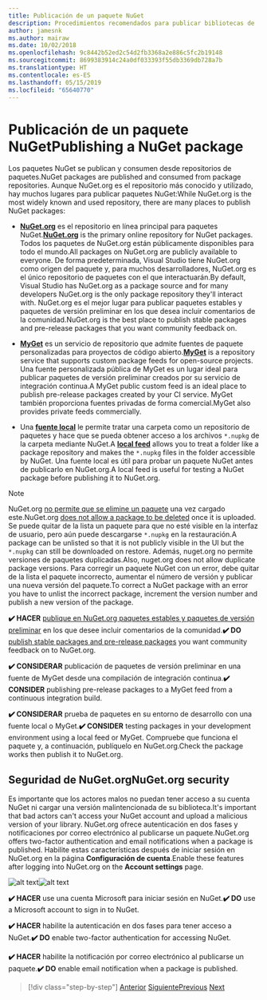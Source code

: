 ```yaml
---
title: Publicación de un paquete NuGet
description: Procedimientos recomendados para publicar bibliotecas de .NET en NuGet.
author: jamesnk
ms.author: mairaw
ms.date: 10/02/2018
ms.openlocfilehash: 9c8442b52ed2c54d2fb3368a2e886c5fc2b19148
ms.sourcegitcommit: 8699383914c24a0df033393f55db3369db728a7b
ms.translationtype: HT
ms.contentlocale: es-ES
ms.lasthandoff: 05/15/2019
ms.locfileid: "65640770"
---
```

# <a name="publishing-a-nuget-package"></a><span data-ttu-id="ca0ca-103">Publicación de un paquete NuGet</span><span class="sxs-lookup"><span data-stu-id="ca0ca-103">Publishing a NuGet package</span></span>

<span data-ttu-id="ca0ca-104">Los paquetes NuGet se publican y consumen desde repositorios de paquetes.</span><span class="sxs-lookup"><span data-stu-id="ca0ca-104">NuGet packages are published and consumed from package repositories.</span></span> <span data-ttu-id="ca0ca-105">Aunque NuGet.org es el repositorio más conocido y utilizado, hay muchos lugares para publicar paquetes NuGet:</span><span class="sxs-lookup"><span data-stu-id="ca0ca-105">While NuGet.org is the most widely known and used repository, there are many places to publish NuGet packages:</span></span>

* <span data-ttu-id="ca0ca-106">**[NuGet.org](https://www.nuget.org/)** es el repositorio en línea principal para paquetes NuGet.</span><span class="sxs-lookup"><span data-stu-id="ca0ca-106">**[NuGet.org](https://www.nuget.org/)** is the primary online repository for NuGet packages.</span></span> <span data-ttu-id="ca0ca-107">Todos los paquetes de NuGet.org están públicamente disponibles para todo el mundo.</span><span class="sxs-lookup"><span data-stu-id="ca0ca-107">All packages on NuGet.org are publicly available to everyone.</span></span> <span data-ttu-id="ca0ca-108">De forma predeterminada, Visual Studio tiene NuGet.org como origen del paquete y, para muchos desarrolladores, NuGet.org es el único repositorio de paquetes con el que interactuarán.</span><span class="sxs-lookup"><span data-stu-id="ca0ca-108">By default, Visual Studio has NuGet.org as a package source and for many developers NuGet.org is the only package repository they'll interact with.</span></span> <span data-ttu-id="ca0ca-109">NuGet.org es el mejor lugar para publicar paquetes estables y paquetes de versión preliminar en los que desea incluir comentarios de la comunidad.</span><span class="sxs-lookup"><span data-stu-id="ca0ca-109">NuGet.org is the best place to publish stable packages and pre-release packages that you want community feedback on.</span></span>

* <span data-ttu-id="ca0ca-110">**[MyGet](https://myget.org/)** es un servicio de repositorio que admite fuentes de paquete personalizadas para proyectos de código abierto.</span><span class="sxs-lookup"><span data-stu-id="ca0ca-110">**[MyGet](https://myget.org/)** is a repository service that supports custom package feeds for open-source projects.</span></span> <span data-ttu-id="ca0ca-111">Una fuente personalizada pública de MyGet es un lugar ideal para publicar paquetes de versión preliminar creados por su servicio de integración continua.</span><span class="sxs-lookup"><span data-stu-id="ca0ca-111">A MyGet public custom feed is an ideal place to publish pre-release packages created by your CI service.</span></span> <span data-ttu-id="ca0ca-112">MyGet también proporciona fuentes privadas de forma comercial.</span><span class="sxs-lookup"><span data-stu-id="ca0ca-112">MyGet also provides private feeds commercially.</span></span>

* <span data-ttu-id="ca0ca-113">Una **[fuente local](/nuget/hosting-packages/local-feeds)** le permite tratar una carpeta como un repositorio de paquetes y hace que se pueda obtener acceso a los archivos `*.nupkg` de la carpeta mediante NuGet.</span><span class="sxs-lookup"><span data-stu-id="ca0ca-113">A **[local feed](/nuget/hosting-packages/local-feeds)** allows you to treat a folder like a package repository and makes the `*.nupkg` files in the folder accessible by NuGet.</span></span> <span data-ttu-id="ca0ca-114">Una fuente local es útil para probar un paquete NuGet antes de publicarlo en NuGet.org.</span><span class="sxs-lookup"><span data-stu-id="ca0ca-114">A local feed is useful for testing a NuGet package before publishing it to NuGet.org.</span></span>

> [!NOTE]
> <span data-ttu-id="ca0ca-115">NuGet.org [no permite que se elimine un paquete](/nuget/policies/deleting-packages) una vez cargado este.</span><span class="sxs-lookup"><span data-stu-id="ca0ca-115">NuGet.org [does not allow a package to be deleted](/nuget/policies/deleting-packages) once it is uploaded.</span></span> <span data-ttu-id="ca0ca-116">Se puede quitar de la lista un paquete para que no esté visible en la interfaz de usuario, pero aún puede descargarse `*.nupkg` en la restauración.</span><span class="sxs-lookup"><span data-stu-id="ca0ca-116">A package can be unlisted so that it is not publicly visible in the UI but the `*.nupkg` can still be downloaded on restore.</span></span> <span data-ttu-id="ca0ca-117">Además, nuget.org no permite versiones de paquetes duplicadas.</span><span class="sxs-lookup"><span data-stu-id="ca0ca-117">Also, nuget.org does not allow duplicate package versions.</span></span> <span data-ttu-id="ca0ca-118">Para corregir un paquete NuGet con un error, debe quitar de la lista el paquete incorrecto, aumentar el número de versión y publicar una nueva versión del paquete.</span><span class="sxs-lookup"><span data-stu-id="ca0ca-118">To correct a NuGet package with an error you have to unlist the incorrect package, increment the version number and publish a new version of the package.</span></span>

<span data-ttu-id="ca0ca-119">**✔️ HACER** [publique en NuGet.org paquetes estables y paquetes de versión preliminar](/nuget/create-packages/publish-a-package) en los que desee incluir comentarios de la comunidad.</span><span class="sxs-lookup"><span data-stu-id="ca0ca-119">**✔️ DO** [publish stable packages and pre-release packages](/nuget/create-packages/publish-a-package) you want community feedback on to NuGet.org.</span></span>

<span data-ttu-id="ca0ca-120">**✔️ CONSIDERAR** publicación de paquetes de versión preliminar en una fuente de MyGet desde una compilación de integración continua.</span><span class="sxs-lookup"><span data-stu-id="ca0ca-120">**✔️ CONSIDER** publishing pre-release packages to a MyGet feed from a continuous integration build.</span></span>

<span data-ttu-id="ca0ca-121">**✔️ CONSIDERAR** prueba de paquetes en su entorno de desarrollo con una fuente local o MyGet.</span><span class="sxs-lookup"><span data-stu-id="ca0ca-121">**✔️ CONSIDER** testing packages in your development environment using a local feed or MyGet.</span></span> <span data-ttu-id="ca0ca-122">Compruebe que funciona el paquete y, a continuación, publíquelo en NuGet.org.</span><span class="sxs-lookup"><span data-stu-id="ca0ca-122">Check the package works then publish it to NuGet.org.</span></span>

## <a name="nugetorg-security"></a><span data-ttu-id="ca0ca-123">Seguridad de NuGet.org</span><span class="sxs-lookup"><span data-stu-id="ca0ca-123">NuGet.org security</span></span>

<span data-ttu-id="ca0ca-124">Es importante que los actores malos no puedan tener acceso a su cuenta NuGet ni cargar una versión malintencionada de su biblioteca.</span><span class="sxs-lookup"><span data-stu-id="ca0ca-124">It's important that bad actors can't access your NuGet account and upload a malicious version of your library.</span></span> <span data-ttu-id="ca0ca-125">NuGet.org ofrece autenticación en dos fases y notificaciones por correo electrónico al publicarse un paquete.</span><span class="sxs-lookup"><span data-stu-id="ca0ca-125">NuGet.org offers two-factor authentication and email notifications when a package is published.</span></span> <span data-ttu-id="ca0ca-126">Habilite estas características después de iniciar sesión en NuGet.org en la página **Configuración de cuenta**.</span><span class="sxs-lookup"><span data-stu-id="ca0ca-126">Enable these features after logging into NuGet.org on the **Account settings** page.</span></span>

<span data-ttu-id="ca0ca-127">![alt text](./media/publish-nuget-package/nuget-2fa.png "Seguridad de la cuenta NuGet")</span><span class="sxs-lookup"><span data-stu-id="ca0ca-127">![alt text](./media/publish-nuget-package/nuget-2fa.png "NuGet Account Security")</span></span>

<span data-ttu-id="ca0ca-128">**✔️ HACER** use una cuenta Microsoft para iniciar sesión en NuGet.</span><span class="sxs-lookup"><span data-stu-id="ca0ca-128">**✔️ DO** use a Microsoft account to sign in to NuGet.</span></span>

<span data-ttu-id="ca0ca-129">**✔️ HACER** habilite la autenticación en dos fases para tener acceso a NuGet.</span><span class="sxs-lookup"><span data-stu-id="ca0ca-129">**✔️ DO** enable two-factor authentication for accessing NuGet.</span></span>

<span data-ttu-id="ca0ca-130">**✔️ HACER** habilite la notificación por correo electrónico al publicarse un paquete.</span><span class="sxs-lookup"><span data-stu-id="ca0ca-130">**✔️ DO** enable email notification when a package is published.</span></span>

>[!div class="step-by-step"]
><span data-ttu-id="ca0ca-131">[Anterior](sourcelink.md)
>[Siguiente](versioning.md)</span><span class="sxs-lookup"><span data-stu-id="ca0ca-131">[Previous](sourcelink.md)
[Next](versioning.md)</span></span>
